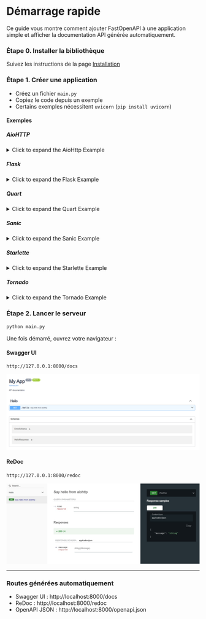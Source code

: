 # Démarrage rapide

Ce guide vous montre comment ajouter FastOpenAPI à une application simple et afficher la documentation API générée automatiquement.

### Étape 0. Installer la bibliothèque  
Suivez les instructions de la page [Installation](installation.md)

### Étape 1. Créer une application

- Créez un fichier `main.py`
- Copiez le code depuis un exemple
- Certains exemples nécessitent `uvicorn` (`pip install uvicorn`)

#### Exemples

##### AioHTTP
<details>
<summary>Click to expand the AioHttp Example</summary>
```python
from aiohttp import web
from pydantic import BaseModel

from fastopenapi.routers import AioHttpRouter

app = web.Application()
router = AioHttpRouter(app=app)


class HelloResponse(BaseModel):
    message: str


@router.get("/hello", tags=["Hello"], status_code=200, response_model=HelloResponse)
async def hello(name: str):
    """Say hello from aiohttp"""
    return HelloResponse(message=f"Hello, {name}! It's aiohttp!")


if __name__ == "__main__":
    web.run_app(app, host="127.0.0.1", port=8000)
```
</details>

##### Falcon
<details>
<summary>Click to expand the Falcon Example</summary>

```python
import falcon.asgi
import uvicorn
from pydantic import BaseModel

from fastopenapi.routers import FalconRouter

app = falcon.asgi.App()
router = FalconRouter(app=app)


class HelloResponse(BaseModel):
    message: str


@router.get("/hello", tags=["Hello"], status_code=200, response_model=HelloResponse)
async def hello(name: str):
    """Say hello from Falcon"""
    return HelloResponse(message=f"Hello, {name}! It's Falcon!")


if __name__ == "__main__":
    uvicorn.run(app, host="127.0.0.1", port=8000)

```
</details>

##### Flask
<details>
<summary>Click to expand the Flask Example</summary>

```python
from flask import Flask
from pydantic import BaseModel

from fastopenapi.routers import FlaskRouter

app = Flask(__name__)
router = FlaskRouter(app=app)


class HelloResponse(BaseModel):
    message: str


@router.get("/hello", tags=["Hello"], status_code=200, response_model=HelloResponse)
def hello(name: str):
    """Say hello from Flask"""
    return HelloResponse(message=f"Hello, {name}! It's Flask!")


if __name__ == "__main__":
    app.run(port=8000)

```
</details>

##### Quart
<details>
<summary>Click to expand the Quart Example</summary>

```python
from pydantic import BaseModel
from quart import Quart

from fastopenapi.routers import QuartRouter

app = Quart(__name__)
router = QuartRouter(app=app)


class HelloResponse(BaseModel):
    message: str


@router.get("/hello", tags=["Hello"], status_code=200, response_model=HelloResponse)
async def hello(name: str):
    """Say hello from Quart"""
    return HelloResponse(message=f"Hello, {name}! It's Quart!")


if __name__ == "__main__":
    app.run(port=8000)

```
</details>

##### Sanic
<details>
<summary>Click to expand the Sanic Example</summary>

```python
from pydantic import BaseModel
from sanic import Sanic

from fastopenapi.routers import SanicRouter

app = Sanic("MySanicApp")
router = SanicRouter(app=app)


class HelloResponse(BaseModel):
    message: str


@router.get("/hello", tags=["Hello"], status_code=200, response_model=HelloResponse)
async def hello(name: str):
    """Say hello from Sanic"""
    return HelloResponse(message=f"Hello, {name}! It's Sanic!")


if __name__ == "__main__":
    app.run(host="0.0.0.0", port=8000)

```
</details>

##### Starlette
<details>
<summary>Click to expand the Starlette Example</summary>
  
```python
import uvicorn
from pydantic import BaseModel
from starlette.applications import Starlette

from fastopenapi.routers import StarletteRouter

app = Starlette()
router = StarletteRouter(app=app)


class HelloResponse(BaseModel):
    message: str


@router.get("/hello", tags=["Hello"], status_code=200, response_model=HelloResponse)
async def hello(name: str):
    """Say hello from Starlette"""
    return HelloResponse(message=f"Hello, {name}! It's Starlette!")

if __name__ == "__main__":
    uvicorn.run(app, host="127.0.0.1", port=8000)

```
</details>

##### Tornado
<details>
<summary>Click to expand the Tornado Example</summary>

```python
import asyncio
from pydantic import BaseModel
from tornado.web import Application
from fastopenapi.routers.tornado import TornadoRouter

app = Application()
router = TornadoRouter(app=app)

class HelloResponse(BaseModel):
    message: str

@router.get("/hello", tags=["Hello"], status_code=200, response_model=HelloResponse)
def hello(name: str):
    """Say hello from Tornado"""
    return HelloResponse(message=f"Hello, {name}! It's Tornado!")

async def main():
    app.listen(8000)
    await asyncio.Event().wait()

if __name__ == "__main__":
    asyncio.run(main())

```
</details>

### Étape 2. Lancer le serveur

```bash
python main.py
```

Une fois démarré, ouvrez votre navigateur :

#### Swagger UI
```
http://127.0.0.1:8000/docs
```

![Swagger UI](../img/HelloSwagger.jpg)

#### ReDoc
```
http://127.0.0.1:8000/redoc
```

![ReDoc](../img/HelloRedoc.jpg)

---

### Routes générées automatiquement

- Swagger UI : http://localhost:8000/docs  
- ReDoc : http://localhost:8000/redoc  
- OpenAPI JSON : http://localhost:8000/openapi.json

